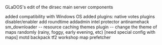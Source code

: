 GLaDOS's edit of the dirsec main server components

added compatibility with Windows OS
added plugins:
	native votes
	plugins disabler/enabler
	add roundtime
	addadmin
	intel protector
	antinamehack
	sm_downloader -- resource caching
	themes plugin -- change the theme of maps randomly (rainy, foggy, early evening, etc) [need special config with maps]
	motd backpack
	tf2 workshop map prefetcher